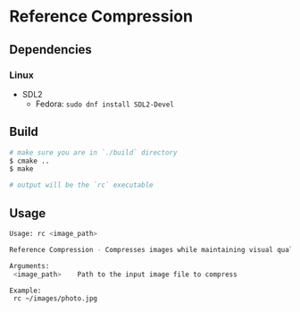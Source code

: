 # Reference Compression


## Dependencies
### Linux
- SDL2
    - Fedora: `sudo dnf install SDL2-Devel`

## Build
```bash
# make sure you are in `./build` directory
$ cmake ..
$ make

# output will be the `rc` executable
```

## Usage
```bash
Usage: rc <image_path>

Reference Compression - Compresses images while maintaining visual quality using reference optimization.

Arguments:
 <image_path>    Path to the input image file to compress

Example:
 rc ~/images/photo.jpg
```
